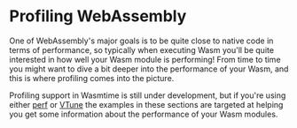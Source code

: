 # Profiling WebAssembly

One of WebAssembly's major goals is to be quite close to native code in terms of
performance, so typically when executing Wasm you'll be quite interested in how
well your Wasm module is performing! From time to time you might want to dive a
bit deeper into the performance of your Wasm, and this is where profiling comes
into the picture.

Profiling support in Wasmtime is still under development, but if you're using
either [perf](./examples-profiling-perf.md) or
[VTune](./examples-profiling-vtune.md) the examples in these sections are
targeted at helping you get some information about the performance of your Wasm
modules.
